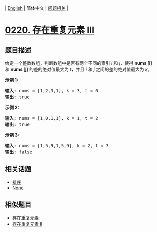 
| [English](README_EN.md) | 简体中文 | [问题相关](QUESTION.md) |
# [0220. 存在重复元素 III](https://leetcode-cn.com/problems/contains-duplicate-iii/)
## 题目描述
<p>给定一个整数数组，判断数组中是否有两个不同的索引 <em>i</em> 和 <em>j</em>，使得&nbsp;<strong>nums [i]</strong> 和&nbsp;<strong>nums [j]</strong>&nbsp;的差的绝对值最大为 <em>t</em>，并且 <em>i</em> 和 <em>j</em> 之间的差的绝对值最大为 <em>ķ</em>。</p>

<p><strong>示例&nbsp;1:</strong></p>

<pre><strong>输入:</strong> nums = [1,2,3,1], k<em> </em>= 3, t = 0
<strong>输出:</strong> true</pre>

<p><strong>示例 2:</strong></p>

<pre><strong>输入: </strong>nums = [1,0,1,1], k<em> </em>=<em> </em>1, t = 2
<strong>输出:</strong> true</pre>

<p><strong>示例 3:</strong></p>

<pre><strong>输入: </strong>nums = [1,5,9,1,5,9], k = 2, t = 3
<strong>输出:</strong> false</pre>

## 相关话题
- [排序](https://leetcode-cn.com/tag/sort)
- [None](https://leetcode-cn.com/tag/ordered-map)
## 相似题目
- [存在重复元素](../0217/README.md)
- [存在重复元素 II](../0219/README.md)

